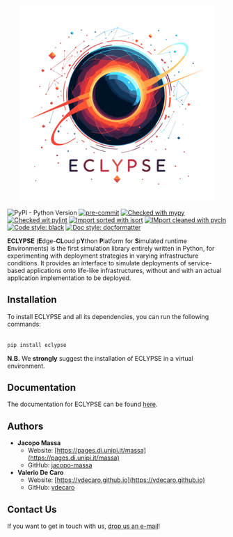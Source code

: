 <p align="center">
<picture>
    <source media="(prefers-color-scheme: dark)" srcset="https://raw.githubusercontent.com/eclypse-org/eclypse/refs/heads/main/docs/_static/images/dark.png?"><img width=450 alt="eclypse-logo" src="https://raw.githubusercontent.com/eclypse-org/eclypse/refs/heads/main/docs/_static/images/light.png"/>
</picture>
</p>

![PyPI - Python Version](https://img.shields.io/pypi/pyversions/eclypse)
[![pre-commit](https://img.shields.io/badge/pre--commit-enabled-brightgreen?logo=pre-commit&)](https://github.com/pre-commit/pre-commit)
[![Checked with mypy](http://www.mypy-lang.org/static/mypy_badge.svg)](http://mypy-lang.org/)
[![Checked wit pylint](https://img.shields.io/badge/pylint-10/10-green)](https://pylint.pycqa.org/en/latest/)
[![Import sorted with isort](https://img.shields.io/badge/isort-checked-brightgreen)](https://pycqa.github.io/isort/)
[![IMport cleaned with pycln](https://img.shields.io/badge/pycln-checked-brightgreen)](https://github.com/hadialqattan/pycln)
[![Code style: black](https://img.shields.io/badge/code%20style-black-black)](https://github.com/psf/black)
[![Doc style: docformatter](https://img.shields.io/badge/doc%20style-docformatter-black)](https://github.com/PyCQA/docformatter)

**ECLYPSE** (**E**dge-**CL**oud p**Y**thon **P**latform for **S**imulated runtime **E**nvironments) is the first simulation library entirely written in Python, for experimenting with deployment strategies in varying infrastructure conditions. It provides an interface to simulate deployments of service-based applications onto life-like infrastructures, without and with an actual application implementation to be deployed.

## Installation

To install ECLYPSE and all its dependencies, you can run the following commands:
```bash

pip install eclypse

```

**N.B.** We **strongly** suggest the installation of ECLYPSE in a virtual environment.

## Documentation

The documentation for ECLYPSE can be found [here](https://eclypse.readthedocs.io/en/latest/).

## Authors

- **Jacopo Massa**
    - Website: [https://pages.di.unipi.it/massa](https://pages.di.unipi.it/massa)
    - GitHub: [jacopo-massa](https://github.com/jacopo-massa)
- **Valerio De Caro**
    - Website: [https://vdecaro.github.io](https://vdecaro.github.io)
    - GitHub: [vdecaro](https://github.com/vdecaro)
 
## Contact Us
If you want to get in touch with us, [drop us an e-mail](mailto:jacopo.massa@di.unipi.it,valerio.decaro@di.unipi.it?subject=[ECLYPSE]%20Request%20for%20information)!
